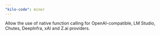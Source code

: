```yaml
---
"kilo-code": minor
---
```


Allow the use of native function calling for OpenAI-compatible, LM Studio, Chutes, DeepInfra, xAI and Z.ai providers.
